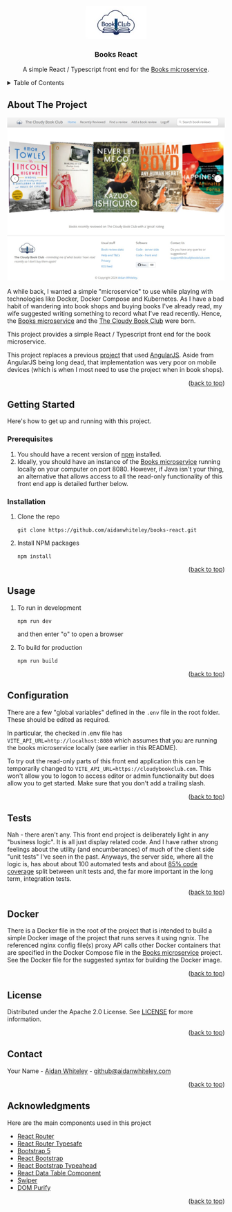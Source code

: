 <a id="readme-top"></a>

<br />
<div align="center">
  <a href="https://cloudybookclub.com">
    <img src="public/images/book-club-logo.jpeg" alt="Logo">
  </a>

  <h3 align="center">Books React</h3>

  <p align="center">
    A simple React / Typescript front end for the <a href="https://github.com/aidanwhiteley/books">Books microservice</a>.

</div>



<!-- TABLE OF CONTENTS -->
<details>
  <summary>Table of Contents</summary>
  <ol>
    <li>
      <a href="#about-the-project">About The Project</a>
    </li>
    <li>
      <a href="#getting-started">Getting Started</a>
      <ul>
        <li><a href="#prerequisites">Prerequisites</a></li>
        <li><a href="#installation">Installation</a></li>
      </ul>
    </li>
    <li><a href="#usage">Usage</a></li>
    <li><a href="#configuration">Configuration</a></li>
    <li><a href="#tests">Tests</a></li>
    <li><a href="#docker">Docker</a></li>
    <li><a href="#license">License</a></li>
    <li><a href="#contact">Contact</a></li>
    <li><a href="#acknowledgments">Acknowledgments</a></li>
  </ol>
</details>

## About The Project

[![Live app screen grab](public/images/screengrab.jpg)](https://cloudybookclub.com)

A while back, I wanted a simple "microservice" to use while playing with technologies like Docker, Docker Compose and Kubernetes. As I have a bad habit of wandering into book shops and buying books I've already read, my wife suggested writing something to record what I've read recently. Hence, the <a href="https://github.com/aidanwhiteley/books">Books microservice</a> and the <a href="https://cloudybookclub.com">The Cloudy Book Club</a> were born.

This project provides a simple React / Typescript front end for the book microservice.

This project replaces a previous <a href="https://github.com/aidanwhiteley/books-web">project</a> that used <a href="https://angularjs.org/">AngularJS</a>. Aside from AngularJS being long dead, that implementation was very poor on mobile devices (which is when I most need to use the project when in book shops).

<p align="right">(<a href="#readme-top">back to top</a>)</p>

<!-- GETTING STARTED -->
## Getting Started

Here's how to get up and running with this project.

### Prerequisites

1. You should have a recent version of <a href="https://docs.npmjs.com/downloading-and-installing-node-js-and-npm">npm</a> installed.
2. Ideally, you should have an instance of the <a href="https://github.com/aidanwhiteley/books">Books microservice</a> running locally on your computer on port 8080. However, if Java isn't your thing, an alternative that allows access to all the read-only functionality of this front end app is detailed further below. 

### Installation

1. Clone the repo
   ```
   git clone https://github.com/aidanwhiteley/books-react.git
   ```
2. Install NPM packages
   ```
   npm install
   ```

<p align="right">(<a href="#readme-top">back to top</a>)</p>

<!-- USAGE EXAMPLES -->
## Usage

1. To run in development
   ```
   npm run dev
   ```
   and then enter "o" to open a browser
2. To build for production
   ```
   npm run build
   ```

   <p align="right">(<a href="#readme-top">back to top</a>)</p>

## Configuration

There are a few "global variables" defined in the `.env` file in the root folder. These should be edited as required.

In particular, the checked in .env file has `VITE_API_URL=http://localhost:8080` which assumes that you are running the books microservice locally (see earlier in this README).

To try out the read-only parts of this front end application this can be temporarily changed to `VITE_API_URL=https://cloudybookclub.com`. This won't allow you to logon to access editor or admin functionality but does allow you to get started. Make sure that you don't add a trailing slash. 

<p align="right">(<a href="#readme-top">back to top</a>)</p>

## Tests
Nah - there aren't any. This front end project is deliberately light in any "business logic". It is all just display related code. And I have rather strong feelings about the utility (and encumberances) of much of the client side "unit tests" I've seen in the past. Anyways, the server side, where all the logic is, has about about 100 automated tests and about <a href="https://sonarcloud.io/project/overview?id=com.aidanwhiteley%3Abooks">85% code coverage</a> split between unit tests and, the far more important in the long term, integration tests.

<p align="right">(<a href="#readme-top">back to top</a>)</p>

## Docker
There is a Docker file in the root of the project that is intended to build a simple Docker image of the project that runs serves it using ngnix. The referenced nginx config file(s) 
proxy API calls other Docker containers that are specified in the Docker Compose file in the <a href="https://github.com/aidanwhiteley/books">Books microservice</a> project.
See the Docker file for the suggested syntax for building the Docker image.

<p align="right">(<a href="#readme-top">back to top</a>)</p>

## License

Distributed under the Apache 2.0 License. See <a href="LICENSE">LICENSE</a> for more information.

<p align="right">(<a href="#readme-top">back to top</a>)</p>

<!-- CONTACT -->
## Contact

Your Name - [Aidan Whiteley](https://aidanwhiteley.com/) - github@aidanwhiteley.com

<p align="right">(<a href="#readme-top">back to top</a>)</p>

<!-- ACKNOWLEDGMENTS -->
## Acknowledgments

Here are the main components used in this project

* [React Router](https://reactrouter.com/en/main)
* [React Router Typesafe](react-router-typesafe)
* [Bootstrap 5](https://getbootstrap.com/)
* [React Bootstrap](https://react-bootstrap.netlify.app/)
* [React Bootstrap Typeahead](https://github.com/ericgio/react-bootstrap-typeahead)
* [React Data Table Component](https://github.com/jbetancur/react-data-table-component)
* [Swiper](https://swiperjs.com/react)
* [DOM Purify](https://github.com/cure53/DOMPurify)

<p align="right">(<a href="#readme-top">back to top</a>)</p>
